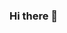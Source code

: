 ### Hi there 👋

<!--
**Mickey-Zhaang/Mickey-Zhaang** is a ✨ _special_ ✨ repository because its `README.md` (this file) appears on your GitHub profile.

Here are some ideas to get you started:

- 🔭 I’m currently working on getting situated in College
- 🌱 I’m currently learning how to code
- 👯 I’m looking to collaborate on many projects to come within my new career as a college student.
- 🤔 I’m looking for help with understanding Github and the Codespace
- 💬 Ask me about anything! I'm free to talk openly to anyone and willing to listen to anything (I like music).
- 📫 How to reach me: Best contact is either through Insta or Whatsapp | insta: @mickey_zhaang 
- 😄 Pronouns: (he/him)
- ⚡ Fun fact: I feel like I've already said this alot but I am fond of poetry. 💙 I especially like to write my own: got into Colby with a creative writing portfolio focused on a collection of poems about someone I adored. Though there were a few missing as not even the College can have poems that were special to me and her.
-->
